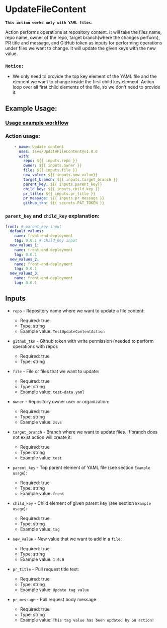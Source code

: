 # UpdateFileContent

**`This action works only with YAML files.`**

Action performs operations at repository content. It will take the files name, repo name, owner of the repo, target branch(where the changes perform), PR title and message, and GitHub token as inputs for performing operations under files we want to change. It will update the given keys with the new value.

### `Notice:`
* We only need to provide the top key element of the YAML file and the element we want to change inside the first child key element. Action loop over all first child elements of the file, so we don't need to provide it.

## Example Usage:
### [Usage example workflow](.github/workflows/usage.yaml)

### Action usage:
```yaml
    - name: Update content
      uses: zsvs/UpdateFileContent@v1.0.0
      with:
        repo: ${{ inputs.repo }}
        owner: ${{ inputs.owner }}
        file: ${{ inputs.file }}
        new_value: ${{ inputs.new_value}}
        target_branch: ${{ inputs.target_branch }}
        parent_key: ${{ inputs.parent_key}}
        child_key: ${{ inputs.child_key }}
        pr_title: ${{ inputs.pr_title }}
        pr_message: ${{ inputs.pr_message }}
        github_tkn: ${{ secrets.PAT_TOKEN }}
```
### `parent_key` and `child_key` explanation:
``` yaml
front: # parent_key input
  default_values:
    name: front-end-deployment
    tag: 0.0.1 # child_key input
  new_values_1:
    name: front-end-deployment
    tag: 0.0.1
  new_values_2:
    name: front-end-deployment
    tag: 0.0.1
  new_values_3:
    name: front-end-deployment
    tag: 0.0.1
```
## Inputs

* `repo` - Repository name where we want to update a file content:
    - Required: true
    - Type: string
    - Example value: `TestUpdateContentAction`

* `github_tkn` - Github token with write permission (needed to perform operations with repo):
    - Required: true
    - Type: string

* `file` - File or files that we want to update:
    - Required: true
    - Type: string
    - Example value: `test-data.yaml`

* `owner` - Repository owner user or organization:
    - Required: true
    - Type: string
    - Example value: `zsvs`

* `target_branch` - Branch where we want to update files. If branch does not exist action will create it:
    - Required: true
    - Type: string
    - Example value: `test`

* `parent_key` - Top parent element of YAML file (see section `Example usage`):
    - Required: true
    - Type: string
    - Example value: `front`

* `child_key` - Child element of given parent key (see section `Example usage`):
    - Required: true
    - Type: string
    - Example value: `tag`

* `new_value` - New value that we want to add in a `file`:
    - Required: true
    - Type: string
    - Example value: `1.0.0`

* `pr_title` - Pull request title text:
    - Required: true
    - Type: string
    - Example value: `Update tag value`

* `pr_message` - Pull request body message:
    - Required: true
    - Type: string
    - Example value: `This tag value has been updated by GH action!`

